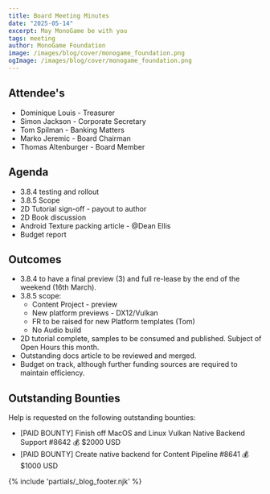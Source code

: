 ```yaml
---
title: Board Meeting Minutes
date: "2025-05-14"
excerpt: May MonoGame be with you
tags: meeting
author: MonoGame Foundation
image: /images/blog/cover/monogame_foundation.png
ogImage: /images/blog/cover/monogame_foundation.png
---
```


## Attendee's

- Dominique Louis - Treasurer
- Simon Jackson - Corporate Secretary
- Tom Spilman - Banking Matters
- Marko Jeremic - Board Chairman
- Thomas Altenburger - Board Member

## Agenda

- 3.8.4 testing and rollout
- 3.8.5 Scope
- 2D Tutorial sign-off - payout to author
- 2D Book discussion
- Android Texture packing article - @Dean Ellis
- Budget report
 
## Outcomes

- 3.8.4 to have a final preview (3) and full re-lease by the end of the weekend (16th March). 
- 3.8.5 scope:
    - Content Project - preview
    - New platform previews - DX12/Vulkan
    - FR to be raised for new Platform templates (Tom)
    - No Audio build
- 2D tutorial complete, samples to be consumed and published.  Subject of Open Hours this month.
- Outstanding docs article to be reviewed and merged.
- Budget on track, although further funding sources are required to maintain efficiency.

## Outstanding Bounties

Help is requested on the following outstanding bounties:

- [PAID BOUNTY] Finish off MacOS and Linux Vulkan Native Backend Support #8642 💰 $2000 USD
- [PAID BOUNTY] Create native backend for Content Pipeline #8641 💰 $1000 USD

{% include 'partials/_blog_footer.njk' %}

